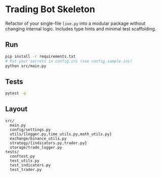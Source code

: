 # Trading Bot Skeleton

Refactor of your single-file `live.py` into a modular package without changing internal logic.
Includes type hints and minimal test scaffolding.

## Run

```bash
pip install -r requirements.txt
# Put your secrets in config.ini (see config.sample.ini)
python src/main.py
```

## Tests

```bash
pytest -q
```

## Layout

```
src/
  main.py
  config/settings.py
  utils/{logger.py,time_utils.py,math_utils.py}
  exchange/binance_utils.py
  strategy/{indicators.py,trader.py}
  storage/trade_logger.py
tests/
  conftest.py
  test_utils.py
  test_indicators.py
  test_trader.py
```
